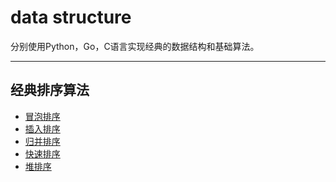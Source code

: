 data structure
=====

分别使用Python，Go，C语言实现经典的数据结构和基础算法。

------


## 经典排序算法
- [冒泡排序](./sorts/bubble_sort/)
- [ 插入排序 ](./sorts/insertion_sort)
- [ 归并排序 ](./sorts/merge_sort)
- [ 快速排序 ](./sorts/quick_sort)
- [ 堆排序 ](./sorts/heap_sort)

